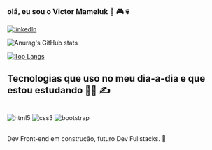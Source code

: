 ### olá, eu sou o Victor Mameluk 🤘 🎮 💀

[![linkedln](https://img.shields.io/badge/LinkedIn-0077B5?style=for-the-badge&logo=linkedin&logoColor=white)](https://www.linkedin.com/in/victor-mameluk-68309913a/)

![Anurag's GitHub stats](https://github-readme-stats.vercel.app/api?username=victorMameluk&show_icons=true&theme=tokyonight)

[![Top Langs](https://github-readme-stats.vercel.app/api/top-langs/?username=victorMameluk&layout=compact)](https://github.com/anuraghazra/github-readme-stats)

## Tecnologias que uso no meu dia-a-dia e que estou estudando  🧑‍💻 ✍️
<br>

<div> 
    <img alt="html5" src="https://img.shields.io/badge/HTML5-E34F26?style=for-the-badge&logo=html5&logoColor=white">
    <img alt="css3" src="https://img.shields.io/badge/CSS-239120?&style=for-the-badge&logo=css3&logoColor=white">
    <img alt="bootstrap" src="https://img.shields.io/badge/Bootstrap-563D7C?style=for-the-badge&logo=bootstrap&logoColor=white">
</div><br>

Dev Front-end em construção, futuro Dev Fullstacks. 🚀
